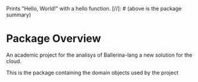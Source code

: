 Prints "Hello, World!" with a hello function.
[//]: # (above is the package summary)

# Package Overview
An academic project for the analisys of Ballerina-lang a new solution for the cloud.

This is the package containing the domain objects used by the project
